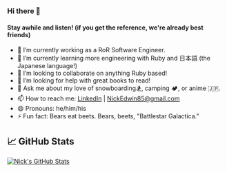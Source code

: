 ### Hi there 👋
#### Stay awhile and listen! (if you get the reference, we're already best friends)

- 🔭 I’m currently working as a RoR Software Engineer.
- 🌱 I’m currently learning more engineering with Ruby and 日本語 (the Japanese language!)   
- 👯 I’m looking to collaborate on anything Ruby based!  
- 🤔 I’m looking for help with great books to read! 
- 💬 Ask me about my love of snowboarding🏂, camping 🏕, or anime 🇯🇵.  
- 📫 How to reach me: [LinkedIn](https://www.linkedin.com/in/nicholas-edwin) | NickEdwin85@gmail.com  
- 😄 Pronouns: he/him/his
- ⚡ Fun fact: Bears eat beets. Bears, beets, "Battlestar Galactica."

## &#x1f4c8; GitHub Stats 
<a href="https://github.com/nickedwin/nickedwin">
  <img align="center" src="https://github-readme-stats.vercel.app/api?username=nickedwin&show_icons=true&line_height=27&count_private=true&title_color=ffffff&text_color=c9cacc&icon_color=2bbc8a&bg_color=1d1f21" alt="Nick's GitHub Stats" />
</a>
